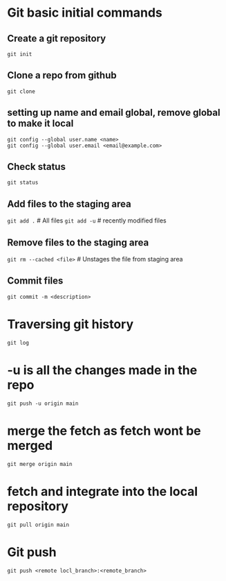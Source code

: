 # Git basic initial commands

## Create a git repository

`git init`

## Clone a repo from github

`git clone`

## setting up name and email global, remove global to make it local

`git config --global user.name <name>`     
`git config --global user.email <email@example.com>`

## Check status

`git status`

## Add files to the staging area

`git add .`   # All files
`git add -u`	# recently modified files

## Remove files to the staging area

`git rm --cached <file>`  # Unstages the file from staging area

## Commit files

`git commit -m <description>`

# Traversing git history

`git log`

# -u is all the changes made in the repo

`git push -u origin main`

# merge the fetch as fetch wont be merged

`git merge origin main`

# fetch and integrate into the local repository

`git pull origin main`


# Git push

`git push <remote locl_branch>:<remote_branch>`


